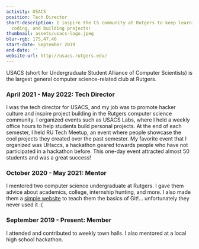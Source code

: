 ```yaml
---
activity: USACS
position: Tech Director
short-description: I inspire the CS community at Rutgers to keep learning,
  coding, and building projects!
thumbnail: assets/usacs-logo.jpeg
blur-rgb: 175,47,46
start-date: September 2019
end-date: ''
website-url: http://usacs.rutgers.edu/
---
```


USACS (short for Undergraduate Student Alliance of Computer Scientists) is the largest general computer science-related club at Rutgers.

### April 2021 - May 2022: Tech Director

I was the tech director for USACS, and my job was to promote hacker culture and inspire project building in the Rutgers computer science community. I organized events such as USACS Labs, where I held a weekly office hours to help students build personal projects. At the end of each semester, I held RU Tech Meetup, an event where people showcase the cool projects they created over the past semester. My favorite event that I organized was UHaccs, a hackathon geared towards people who have not participated in a hackathon before. This one-day event attracted almost 50 students and was a great success!

### October 2020 - May 2021: Mentor

I mentored two computer science undergraduate at Rutgers. I gave them advice about academics, college, internship hunting, and more. I also made them a [simple website](https://samuel-ping.github.io/intro-to-git/) to teach them the basics of Git!... unfortunately they never used it :(

### September 2019 - Present: Member

I attended and contributed to weekly town halls. I also mentored at a local high school hackathon.

